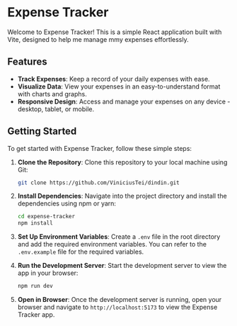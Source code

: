 # Expense Tracker

Welcome to Expense Tracker! This is a simple React application built with Vite, designed to help me manage mmy expenses effortlessly.

## Features

- **Track Expenses**: Keep a record of your daily expenses with ease.
- **Visualize Data**: View your expenses in an easy-to-understand format with charts and graphs.
- **Responsive Design**: Access and manage your expenses on any device - desktop, tablet, or mobile.

## Getting Started

To get started with Expense Tracker, follow these simple steps:

1. **Clone the Repository**: Clone this repository to your local machine using Git:

    ```bash
    git clone https://github.com/ViniciusTei/dindin.git
    ```

2. **Install Dependencies**: Navigate into the project directory and install the dependencies using npm or yarn:

    ```bash
    cd expense-tracker
    npm install
    ```

3. **Set Up Environment Variables**: Create a `.env` file in the root directory and add the required environment variables. You can refer to the `.env.example` file for the required variables.

4. **Run the Development Server**: Start the development server to view the app in your browser:

    ```bash
    npm run dev
    ```

5. **Open in Browser**: Once the development server is running, open your browser and navigate to `http://localhost:5173` to view the Expense Tracker app.

